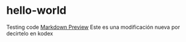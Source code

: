 # hello-world
Testing code
[Markdown Preview](http://google.com)
Este es una modificación 
nueva por decirtelo en kodex
